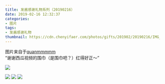 ```yaml
---
title: 发酱感谢礼物系列（20190216）
date: 2019-02-16 12:32:37
categories:
- 图片
tags:
- 发酱感谢礼物
thumbnail: https://cdn.chenyifaer.com/photos/gifts/201902/20190216/IMG_6875.JPG
---
```


图片来自于<a href="https://weibo.com/p/1005051720171447" target="_blank">quanmmmmm</a><br/>“谢谢西瓜视频的围巾（是围巾吧？）红得好正～”

![](https://cdn.chenyifaer.com/photos/gifts/201902/20190216/IMG_6875.JPG)

<!--more-->

![](https://cdn.chenyifaer.com/photos/gifts/201902/20190216/IMG_6876.JPG)
![](https://cdn.chenyifaer.com/photos/gifts/201902/20190216/IMG_6877.JPG)
![](https://cdn.chenyifaer.com/photos/gifts/201902/20190216/IMG_6878.JPG)
